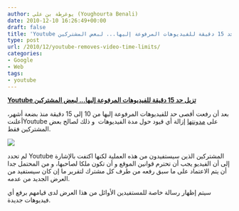 ```yaml
---
author: يوغرطة بن علي (Youghourta Benali)
date: 2010-12-10 16:26:49+00:00
draft: false
title: 'Youtube تزيل حد 15 دقيقة للفيديوهات المرفوعة إليها... لبعض المشتركين '
type: post
url: /2010/12/youtube-removes-video-time-limits/
categories:
- Google
- Web
tags:
- youtube
---
```


**[Youtube تزيل حد 15 دقيقة للفيديوهات المرفوعة إليها... لبعض المشتركين](http://www.it-scoop.com/2010/12/youtube-removes-video-time-limits)**


بعد أن رفعت أقصى حد للفيديوهات المرفوعة إليها من 10 إلى 15 دقيقة منذ بضعة أشهر، أعلنتYoutube على [مدونتها](http://youtube-global.blogspot.com/2010/12/up-up-and-away-long-videos-for-more.html) إزالة أي قيود حول مدة الفيديوهات  و ذلك لصالح بعض المشتركين فقط.

[![](http://www.it-scoop.com/wp-content/uploads/2010/03/youtube-logo-300x212.jpg)
](http://www.it-scoop.com/2010/12/youtube-removes-video-time-limits)

لم تحدد Youtube المشتركين الذين سيستفيدون من هذه العملية لكنها اكتفت بالإشارة إلى أن الفيديو يجب أن تحترم قوانين الموقع و أن تكون ملكا لصاحبها، و من المحتمل جدا أن يتم الاعتماد على ما سبق رفعه من طرف كل مشترك لتقرير ما إن كان سيستفيد من العرض الجديد من عدمه.

سيتم إظهار رسالة خاصة للمستفيدين الأوائل من هذا العرض لدى قيامهم برفع أي فيديوهات جديدة.
